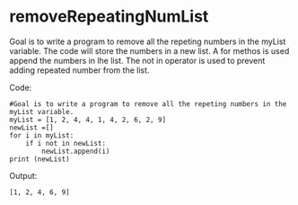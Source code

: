 # removeRepeatingNumList
Goal is to write a program to remove all the repeting numbers in the myList variable. The code will store the numbers in a new list. A for methos is used append the numbers in lhe list. The not in operator is used to prevent adding repeated number from the list. 

Code:
```
#Goal is to write a program to remove all the repeting numbers in the myList variable.
myList = [1, 2, 4, 4, 1, 4, 2, 6, 2, 9]
newList =[]
for i in myList: 
    if i not in newList:
        newList.append(i)
print (newList)

```

Output: 

```
[1, 2, 4, 6, 9]
```
